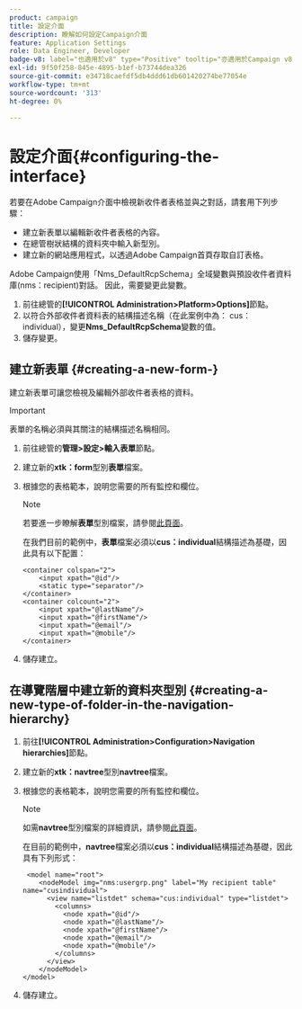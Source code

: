 ```yaml
---
product: campaign
title: 設定介面
description: 瞭解如何設定Campaign介面
feature: Application Settings
role: Data Engineer, Developer
badge-v8: label="也適用於v8" type="Positive" tooltip="亦適用於Campaign v8"
exl-id: 9f50f258-845e-4895-b1ef-b73744dea326
source-git-commit: e34718caefdf5db4ddd61db601420274be77054e
workflow-type: tm+mt
source-wordcount: '313'
ht-degree: 0%

---
```


# 設定介面{#configuring-the-interface}

若要在Adobe Campaign介面中檢視新收件者表格並與之對話，請套用下列步驟：

* 建立新表單以編輯新收件者表格的內容。
* 在總管樹狀結構的資料夾中輸入新型別。
* 建立新的網站應用程式，以透過Adobe Campaign首頁存取自訂表格。

Adobe Campaign使用「Nms_DefaultRcpSchema」全域變數與預設收件者資料庫(nms：recipient)對話。 因此，需要變更此變數。

1. 前往總管的&#x200B;**[!UICONTROL Administration>Platform>Options]**&#x200B;節點。
1. 以符合外部收件者資料表的結構描述名稱（在此案例中為： cus：individual），變更&#x200B;**Nms_DefaultRcpSchema**&#x200B;變數的值。
1. 儲存變更。

## 建立新表單 {#creating-a-new-form-}

建立新表單可讓您檢視及編輯外部收件者表格的資料。

>[!IMPORTANT]
>
>表單的名稱必須與其關注的結構描述名稱相同。

1. 前往總管的&#x200B;**管理>設定>輸入表單**&#x200B;節點。
1. 建立新的&#x200B;**xtk：form**&#x200B;型別&#x200B;**表單**&#x200B;檔案。
1. 根據您的表格範本，說明您需要的所有監控和欄位。

   >[!NOTE]
   >
   >若要進一步瞭解&#x200B;**表單**&#x200B;型別檔案，請參閱[此頁面](../../configuration/using/identifying-a-form.md)。

   在我們目前的範例中，**表單**&#x200B;檔案必須以&#x200B;**cus：individual**&#x200B;結構描述為基礎，因此具有以下配置：

   ```
   <container colspan="2">
       <input xpath="@id"/>
       <static type="separator"/>
   </container>
   <container colcount="2">
       <input xpath="@lastName"/>
       <input xpath="@firstName"/>
       <input xpath="@email"/>
       <input xpath="@mobile"/>
   </container> 
   ```

1. 儲存建立。

## 在導覽階層中建立新的資料夾型別 {#creating-a-new-type-of-folder-in-the-navigation-hierarchy}

1. 前往&#x200B;**[!UICONTROL Administration>Configuration>Navigation hierarchies]**&#x200B;節點。
1. 建立新的&#x200B;**xtk：navtree**&#x200B;型別&#x200B;**navtree**&#x200B;檔案。
1. 根據您的表格範本，說明您需要的所有監控和欄位。

   >[!NOTE]
   >
   >如需&#x200B;**navtree**&#x200B;型別檔案的詳細資訊，請參閱[此頁面](../../platform/using/adobe-campaign-explorer.md#about-navigation-hierarchy)。

   在目前的範例中，**navtree**&#x200B;檔案必須以&#x200B;**cus：individual**&#x200B;結構描述為基礎，因此具有下列形式：

   ```
    <model name="root">
       <nodeModel img="nms:usergrp.png" label="My recipient table" name="cusindividual">
         <view name="listdet" schema="cus:individual" type="listdet">
           <columns>
             <node xpath="@id"/>
             <node xpath="@lastName"/>
             <node xpath="@firstName"/>
             <node xpath="@email"/>
             <node xpath="@mobile"/>
           </columns>
         </view>
       </nodeModel>
   </model>
   ```

1. 儲存建立。
